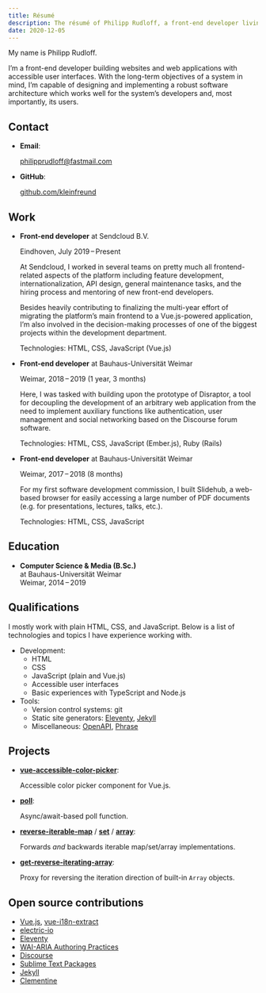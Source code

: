 ```yaml
---
title: Résumé
description: The résumé of Philipp Rudloff, a front-end developer living in Eindhoven, the Netherlands.
date: 2020-12-05
---
```


My name is Philipp Rudloff.

I’m a front-end developer building websites and web applications with accessible user interfaces. With the long-term objectives of a system in mind, I’m capable of designing and implementing a robust software architecture which works well for the system’s developers and, most importantly, its users.

## Contact

- **Email**:

  philipprudloff@fastmail.com

- **GitHub**:

  [github.com/kleinfreund](http://github.com/kleinfreund)

## Work

- **Front-end developer** at Sendcloud B.V.

  Eindhoven, July 2019 – Present

  At Sendcloud, I worked in several teams on pretty much all frontend-related aspects of the platform including feature development, internationalization, API design, general maintenance tasks, and the hiring process and mentoring of new front-end developers.

  Besides heavily contributing to finalizing the multi-year effort of migrating the platform’s main frontend to a Vue.js-powered application, I’m also involved in the decision-making processes of one of the biggest projects within the development department.

  Technologies: HTML, CSS, JavaScript (Vue.js)

- **Front-end developer** at Bauhaus-Universität Weimar

  Weimar, 2018 – 2019 (1 year, 3 months)

  Here, I was tasked with building upon the prototype of Disraptor, a tool for decoupling the development of an arbitrary web application from the need to implement auxiliary functions like authentication, user management and social networking based on the Discourse forum software.

  Technologies: HTML, CSS, JavaScript (Ember.js), Ruby (Rails)

- **Front-end developer** at Bauhaus-Universität Weimar

  Weimar, 2017 – 2018 (8 months)

  For my first software development commission, I built Slidehub, a web-based browser for easily accessing a large number of PDF documents (e.g. for presentations, lectures, talks, etc.).

  Technologies: HTML, CSS, JavaScript

## Education

- **Computer Science & Media (B.Sc.)**<br>
  at Bauhaus-Universität Weimar<br>
  Weimar, 2014 – 2019

## Qualifications

I mostly work with plain HTML, CSS, and JavaScript. Below is a list of technologies and topics I have experience working with.

- Development:
  - HTML
  - CSS
  - JavaScript (plain and Vue.js)
  - Accessible user interfaces
  - Basic experiences with TypeScript and Node.js
- Tools:
  - Version control systems: git
  - Static site generators: [Eleventy](https://11ty.io), [Jekyll](https://jekyllrb.com)
  - Miscellaneous: [OpenAPI](https://swagger.io/docs/specification/about), [Phrase](https://phrase.com)

## Projects

- [**vue-accessible-color-picker**](https://npmjs.com/package/vue-accessible-color-picker):

  Accessible color picker component for Vue.js.

- [**poll**](https://npmjs.com/package/poll):

  Async/await-based poll function.

- [**reverse-iterable-map**](https://npmjs.com/package/reverse-iterable-map) / [**set**](https://npmjs.com/package/reverse-iterable-set) / [**array**](https://npmjs.com/package/reverse-iterable-array):

  Forwards _and_ backwards iterable map/set/array implementations.

- [**get-reverse-iterating-array**](https://npmjs.com/package/get-reverse-iterating-array):

  Proxy for reversing the iteration direction of built-in `Array` objects.

## Open source contributions

- [Vue.js](https://github.com/vuejs/vue-next/pulls?q=is%3Apr+author%3Akleinfreund), [vue-i18n-extract](https://github.com/pixari/vue-i18n-extract/pulls?q=is%3Apr+author%3Akleinfreund)
- [electric-io](https://github.com/noopkat/electric-io/pulls?q=is:pr+author:kleinfreund)
- [Eleventy](https://github.com/11ty/eleventy/pulls?q=is:pr+author:kleinfreund)
- [WAI-ARIA Authoring Practices](https://github.com/w3c/aria-practices/pulls?q=is%3Apr+author%3Akleinfreund)
- [Discourse](https://github.com/discourse/discourse/pulls?q=is%3Apr+author%3Akleinfreund)
- [Sublime Text Packages](https://github.com/sublimehq/Packages/pulls?q=is%3Apr+author%3Akleinfreund)
- [Jekyll](https://github.com/jekyll/jekyll/pulls?q=is%3Apr+author%3Akleinfreund)
- [Clementine](https://github.com/clementine-player/Clementine/pulls?q=is%3Apr+author%3Akleinfreund)
